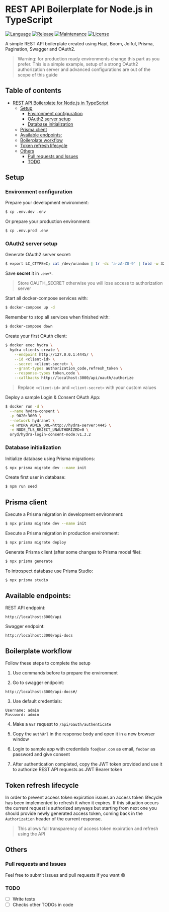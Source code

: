 # REST API Boilerplate for Node.js in TypeScript
[![Language](https://img.shields.io/badge/Lang-TypeScript-0076C6.svg)](https://github.com/microsoft/TypeScript)
[![Release](https://img.shields.io/github/release/potitoaghilar/node-rest-api-boilerplate.svg)](https://GitHub.com/potitoaghilar/node-rest-api-boilerplate/releases/)
[![Maintenance](https://img.shields.io/badge/Maintained%3F-yes-green.svg)](https://GitHub.com/potitoaghilar/node-rest-api-boilerplate/graphs/commit-activity)
[![License](https://img.shields.io/github/license/potitoaghilar/node-rest-api-boilerplate)](https://github.com/potitoaghilar/node-rest-api-boilerplate/blob/master/LICENSE)


A simple REST API boilerplate created using Hapi, Boom, Joiful, Prisma, Pagination, Swagger and OAuth2.

> Warning: for production ready environments change this part as you prefer. This is a simple example, setup of a strong OAuth2 authorization server and advanced configurations are out of the scope of this guide

## Table of contents
- [REST API Boilerplate for Node.js in TypeScript](#rest-api-boilerplate-for-nodejs-in-typescript)
    * [Setup](#setup)
        + [Environment configuration](#environment-configuration)
        + [OAuth2 server setup](#oauth2-server-setup)
        + [Database initialization](#database-initialization)
    * [Prisma client](#prisma-client)
    * [Available endpoints:](#available-endpoints-)
    * [Boilerplate workflow](#boilerplate-workflow)
    * [Token refresh lifecycle](#token-refresh-lifecycle)
    * [Others](#others)
        + [Pull requests and Issues](#pull-requests-and-issues)
        + [TODO](#todo)

## Setup

### Environment configuration

Prepare your development environment:
```bash
$ cp .env.dev .env
```

Or prepare your production environment:
```bash
$ cp .env.prod .env
```

### OAuth2 server setup

Generate OAuth2 server secret:
```bash
$ export LC_CTYPE=C; cat /dev/urandom | tr -dc 'a-zA-Z0-9' | fold -w 32 | head -n 1
```

Save **secret** it in `.env*`.

> Store OAUTH_SECRET otherwise you will lose access to authorization server

Start all docker-compose services with:
```bash
$ docker-compose up -d
```

Remember to stop all services when finished with:
```bash
$ docker-compose down
```

Create your first OAuth client:
```bash
$ docker exec hydra \
  hydra clients create \
    --endpoint http://127.0.0.1:4445/ \
    --id <client-id> \
    --secret <client-secret> \
    --grant-types authorization_code,refresh_token \
    --response-types token,code \
    --callbacks http://localhost:3000/api/oauth/authorize
```

> Replace `<client-id>` and `<client-secret>` with your custom values

Deploy a sample Login & Consent OAuth App:
```bash
$ docker run -d \
  --name hydra-consent \
  -p 9020:3000 \
  --network hydranet \
  -e HYDRA_ADMIN_URL=http://hydra-server:4445 \
  -e NODE_TLS_REJECT_UNAUTHORIZED=0 \
  oryd/hydra-login-consent-node:v1.3.2
```

### Database initialization

Initialize database using Prisma migrations:
```bash
$ npx prisma migrate dev --name init
```

Create first user in database:
```bash
$ npm run seed
```

## Prisma client

Execute a Prisma migration in development environment:
```bash
$ npx prisma migrate dev --name init
```

Execute a Prisma migration in production environment:
```bash
$ npx prisma migrate deploy
```

Generate Prisma client (after some changes to Prisma model file):
```bash
$ npx prisma generate
```

To introspect database use Prisma Studio:
```bash
$ npx prisma studio
```

## Available endpoints:

REST API endpoint:
```
http://localhost:3000/api
```

Swagger endpoint:
```
http://localhost:3000/api-docs
```

## Boilerplate workflow

Follow these steps to complete the setup

1. Use commands before to prepare the environment
   
2. Go to swagger endpoint:
```
http://localhost:3000/api-docs#/
```

3. Use default credentials:
```
Username: admin
Password: admin
```

4. Make a `GET` request to `/api/oauth/authenticate`

5. Copy the `authUrl` in the response body and open it in a new browser window

6. Login to sample app with credentials `foo@bar.com` as email, `foobar` as password and give consent

7. After authentication completed, copy the JWT token provided and use it to authorize REST API requests as JWT Bearer token 

## Token refresh lifecycle

In order to prevent access token expiration issues an access token lifecycle has been implemented to refresh it when it expires.
If this situation occurs the current request is authorized anyways but starting from next one you should provide newly generated access token, coming back in the `Authorization` header of the current response.

> This allows full transparency of access token expiration and refresh using the API

## Others

### Pull requests and Issues

Feel free to submit issues and pull requests if you want :smile:

### TODO

- [ ] Write tests
- [ ] Checks other TODOs in code 
